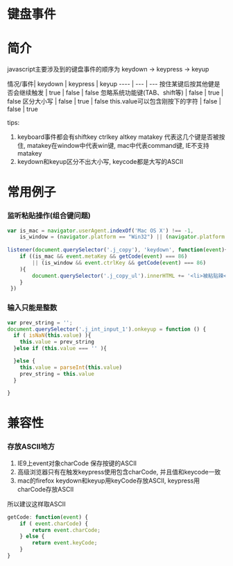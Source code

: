 # 键盘事件

# 简介

javascript主要涉及到的键盘事件的顺序为 keydown -> keypress -> keyup

 情况/事件| keydown | keypress | keyup
---- | --- | ---
按住某键后按其他健是否会继续触发 | true | false | false
忽略系统功能键(TAB、shift等) |  false | true | false
区分大小写 | false | true | false
this.value可以包含刚按下的字符 | false | false | true

tips:

1. keyboard事件都会有shiftkey ctrlkey altkey matakey 代表这几个键是否被按住, matakey在window中代表win键, mac中代表command键, IE不支持matakey
2. keydown和keyup区分不出大小写, keycode都是大写的ASCII

# 常用例子

### 监听粘贴操作(组合键问题)

```javascript
var is_mac = navigator.userAgent.indexOf('Mac OS X') !== -1,
    is_window = (navigator.platform == "Win32") || (navigator.platform == "Windows")
    
listener(document.querySelector('.j_copy'), 'keydown', function(event){
    if ((is_mac && event.metaKey && getCode(event) === 86)
        || (is_window && event.ctrlKey && getCode(event) === 86)
    ){
        document.querySelector('.j_copy_ul').innerHTML += '<li>被粘贴辣</li>'
    }
 })
```

### 输入只能是整数

```javascript
var prev_string = '';
document.querySelector('.j_int_input_1').onkeyup = function () {
  if ( isNaN(this.value) ){
    this.value = prev_string
  }else if (this.value === '' ){

  }else {
    this.value = parseInt(this.value)
    prev_string = this.value
  }
 
}    
```

# 兼容性

### 存放ASCII地方

1. IE9上event对象charCode 保存按键的ASCII
2. 高级浏览器只有在触发keypress使用包含charCode, 并且值和keycode一致
3. mac的firefox keydown和keyup用keyCode存放ASCII, keypress用charCode存放ASCII

所以建议这样取ASCII

```javascript
getCode: function(event) {
    if ( event.charCode) {
        return event.charCode;
    } else {
        return event.keyCode;
    }
}
```